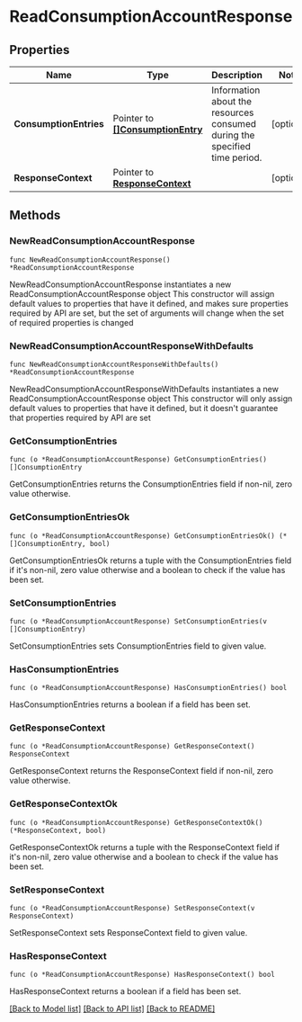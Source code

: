 # ReadConsumptionAccountResponse

## Properties

Name | Type | Description | Notes
------------ | ------------- | ------------- | -------------
**ConsumptionEntries** | Pointer to [**[]ConsumptionEntry**](ConsumptionEntry.md) | Information about the resources consumed during the specified time period. | [optional] 
**ResponseContext** | Pointer to [**ResponseContext**](ResponseContext.md) |  | [optional] 

## Methods

### NewReadConsumptionAccountResponse

`func NewReadConsumptionAccountResponse() *ReadConsumptionAccountResponse`

NewReadConsumptionAccountResponse instantiates a new ReadConsumptionAccountResponse object
This constructor will assign default values to properties that have it defined,
and makes sure properties required by API are set, but the set of arguments
will change when the set of required properties is changed

### NewReadConsumptionAccountResponseWithDefaults

`func NewReadConsumptionAccountResponseWithDefaults() *ReadConsumptionAccountResponse`

NewReadConsumptionAccountResponseWithDefaults instantiates a new ReadConsumptionAccountResponse object
This constructor will only assign default values to properties that have it defined,
but it doesn't guarantee that properties required by API are set

### GetConsumptionEntries

`func (o *ReadConsumptionAccountResponse) GetConsumptionEntries() []ConsumptionEntry`

GetConsumptionEntries returns the ConsumptionEntries field if non-nil, zero value otherwise.

### GetConsumptionEntriesOk

`func (o *ReadConsumptionAccountResponse) GetConsumptionEntriesOk() (*[]ConsumptionEntry, bool)`

GetConsumptionEntriesOk returns a tuple with the ConsumptionEntries field if it's non-nil, zero value otherwise
and a boolean to check if the value has been set.

### SetConsumptionEntries

`func (o *ReadConsumptionAccountResponse) SetConsumptionEntries(v []ConsumptionEntry)`

SetConsumptionEntries sets ConsumptionEntries field to given value.

### HasConsumptionEntries

`func (o *ReadConsumptionAccountResponse) HasConsumptionEntries() bool`

HasConsumptionEntries returns a boolean if a field has been set.

### GetResponseContext

`func (o *ReadConsumptionAccountResponse) GetResponseContext() ResponseContext`

GetResponseContext returns the ResponseContext field if non-nil, zero value otherwise.

### GetResponseContextOk

`func (o *ReadConsumptionAccountResponse) GetResponseContextOk() (*ResponseContext, bool)`

GetResponseContextOk returns a tuple with the ResponseContext field if it's non-nil, zero value otherwise
and a boolean to check if the value has been set.

### SetResponseContext

`func (o *ReadConsumptionAccountResponse) SetResponseContext(v ResponseContext)`

SetResponseContext sets ResponseContext field to given value.

### HasResponseContext

`func (o *ReadConsumptionAccountResponse) HasResponseContext() bool`

HasResponseContext returns a boolean if a field has been set.


[[Back to Model list]](../README.md#documentation-for-models) [[Back to API list]](../README.md#documentation-for-api-endpoints) [[Back to README]](../README.md)


